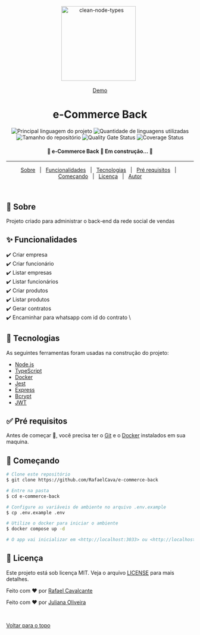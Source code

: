 <div align="center" id="top"> 
  <img src="https://www.zup.com.br/wp-content/uploads/2021/10/Clean-Architecture-5.png" alt="clean-node-types" style="width: 200px;" />
  &#xa0;

  <a href="https://e-commerce-back-g03q.onrender.com">Demo</a>
</div>

<h1 align="center">e-Commerce Back</h1>

<p align="center">
  <img alt="Principal linguagem do projeto" src="https://img.shields.io/github/languages/top/RafaelCava/e-commerce-back?color=56BEB8">

  <img alt="Quantidade de linguagens utilizadas" src="https://img.shields.io/github/languages/count/RafaelCava/e-commerce-back?color=56BEB8">

  <img alt="Tamanho do repositório" src="https://img.shields.io/github/repo-size/RafaelCava/e-commerce-back?color=56BEB8">

  <img alt="Quality Gate Status" src="https://sonarcloud.io/api/project_badges/measure?project=RafaelCava_e-commerce-back&metric=alert_status">

  <img src='https://coveralls.io/repos/github/RafaelCava/e-commerce-back/badge.svg?branch=master' alt='Coverage Status' />


  <!-- <img alt="Licença" src="https://img.shields.io/github/license/RafaelCava/e-commerce-back?color=56BEB8">

  <img alt="Github issues" src="https://img.shields.io/github/issues/RafaelCava/e-commerce-back?color=56BEB8" />

  <img alt="Github forks" src="https://img.shields.io/github/forks/RafaelCava/e-commerce-back?color=56BEB8" />

  <img alt="Github stars" src="https://img.shields.io/github/stars/RafaelCava/e-commerce-back?color=56BEB8" /> -->
</p>

<h4 align="center"> 
	🚧  e-Commerce Back 🚀 Em construção...  🚧
</h4> 

<hr>

<p align="center">
  <a href="#dart-sobre">Sobre</a> &#xa0; | &#xa0; 
  <a href="#sparkles-funcionalidades">Funcionalidades</a> &#xa0; | &#xa0;
  <a href="#rocket-tecnologias">Tecnologias</a> &#xa0; | &#xa0;
  <a href="#white_check_mark-pré-requisitos">Pré requisitos</a> &#xa0; | &#xa0;
  <a href="#checkered_flag-começando">Começando</a> &#xa0; | &#xa0;
  <a href="#memo-licença">Licença</a> &#xa0; | &#xa0;
  <a href="https://github.com/RafaelCava" target="_blank">Autor</a>
</p>

<br>

## :dart: Sobre ##

Projeto criado para administrar o back-end da rede social de vendas

## :sparkles: Funcionalidades ##

:heavy_check_mark: Criar empresa\
:heavy_check_mark: Criar funcionário\
:heavy_check_mark: Listar empresas \
:heavy_check_mark: Listar funcionários \
:heavy_check_mark: Criar produtos \
:heavy_check_mark: Listar produtos \
:heavy_check_mark: Gerar contratos \
:heavy_check_mark: Encaminhar para whatsapp com id do contrato \

## :rocket: Tecnologias ##

As seguintes ferramentas foram usadas na construção do projeto:

- [Node.js](https://nodejs.org/en/)
- [TypeScript](https://www.typescriptlang.org/)
- [Docker](http://dockerhub.com/)
- [Jest](https://jestjs.io/pt-BR/)
- [Express](https://expressjs.com/pt-br/)
- [Bcrypt](https://www.npmjs.com/package/bcrypt)
- [JWT](https://jwt.io/)

## :white_check_mark: Pré requisitos ##

Antes de começar :checkered_flag:, você precisa ter o [Git](https://git-scm.com) e o [Docker](http://dockerhub.com/) instalados em sua maquina.

## :checkered_flag: Começando ##

```bash
# Clone este repositório
$ git clone https://github.com/RafaelCava/e-commerce-back

# Entre na pasta
$ cd e-commerce-back

# Configure as variáveis de ambiente no arquivo .env.example
$ cp .env.example .env

# Utilize o docker para iniciar o ambiente
$ docker compose up -d

# O app vai inicializar em <http://localhost:3033> ou <http://localhost:[PORTA CONFIGURADA NO COMPOSE]>
```

## :memo: Licença ##

Este projeto está sob licença MIT. Veja o arquivo [LICENSE](LICENSE.md) para mais detalhes.


Feito com :heart: por <a href="https://github.com/RafaelCava" target="_blank">Rafael Cavalcante</a>

Feito com :heart: por <a href="https://github.com/julianadeveloper" target="_blank">Juliana Oliveira</a>

&#xa0;

<a href="#top">Voltar para o topo</a>
